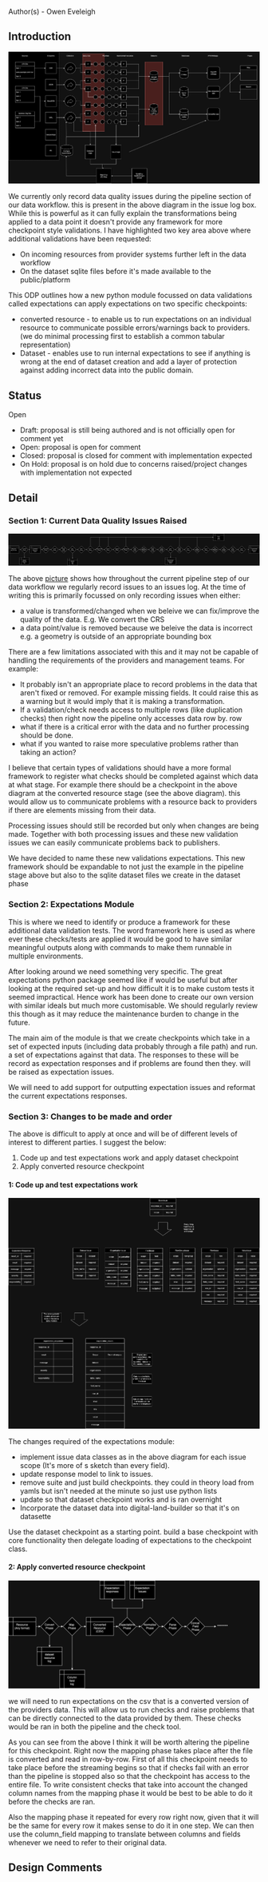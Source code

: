 Author(s) - Owen Eveleigh
## Introduction

![images showing a high level version of our data workflow with two areas highlighted where checkpoints could go](https://github.com/digital-land/digital-land/blob/main/images/high_level_architecture_v2_with_checkpoints.drawio.png)

We currently only record data quality issues during the pipeline section of our data workflow. this is present in the above diagram in the issue log box. While this is powerful as it can fully explain the transformations being applied to a data point it doesn't provide any framework for more checkpoint style validations. I have highlighted two key area above where additional validations have been requested:
- On incoming resources from provider systems further left in the data workflow
- On the dataset sqlite files before it's made available to the public/platform

This ODP outlines how a new python module focussed on data validations called expectations can apply expectations on two specific checkpoints:

- converted resource - to enable us to run expectations on an individual resource to communicate possible errors/warnings back to providers. (we do minimal processing first to establish a common tabular representation)
- Dataset - enables use to run internal expectations to see if anything is wrong at the end of dataset creation and add a layer of protection against adding incorrect data into the public domain.

## Status

 Open 

 * Draft: proposal is still being authored and is not officially open for comment yet
 * Open: proposal is open for comment
 * Closed: proposal is closed for comment with implementation expected
 * On Hold: proposal is on hold due to concerns raised/project changes with implementation not expected

## Detail

### Section 1: Current Data Quality Issues Raised
![our current pipeline setup showing that multiple phases have access to the issue log but not all of them and most of them are row based access to the data](https://github.com/digital-land/digital-land/blob/main/images/current-pipeline.drawio.png)

The above [picture](https://github.com/digital-land/digital-land/blob/main/images/current-pipeline.drawio.png) shows how throughout the current pipeline step of our data workflow we regularly record issues to an issues log. At the time of writing this is primarily focussed on only recording issues when either:

- a value is transformed/changed when we beleive we can fix/improve the quality of the data. E.g. We convert the CRS
- a data point/value is removed because we beleive the data is incorrect e.g. a geometry is outside of an appropriate bounding box

There are a few limitations associated with this and it may not be capable of handling the requirements of the providers and management teams. For example:
- It probably isn't an appropriate place to record problems in the data that aren't fixed or removed. For example missing fields. It could raise this as a warning but it would imply that it is making a transformation.
- If a validation/check needs access to multiple rows (like duplication checks) then right now the pipeline only accesses data row by. row
- what if there is a critical error with the data and no further processing should be done.
- what if you wanted to raise more speculative problems rather than taking an action?

I believe that certain types of validations should have a more formal framework to register what checks should be completed against which data at what stage. For example there should be a checkpoint in the above diagram at the converted resource stage (see the above diagram). this would allow us to communicate problems with a resource back to providers if there are elements missing from their data.

Processing issues should still be recorded but only when changes are being made. Together with both processing issues and these new validation issues we can easily communicate problems back to publishers. 

We have decided to name these new validations expectations. This new framework should be expandable to not just the example in the pipeline stage above but also to the sqlite dataset files we create in the dataset phase

### Section 2: Expectations Module

This is where we need to identify or produce a framework for these additional data validation tests. The word framework here is used as where ever these checks/tests are applied it would be good to have similar meaningful outputs along with commands to make them runnable in multiple environments.

After looking around we need something very specific. The great expectations python package seemed like if would be useful but after looking at the required set-up and how difficult it is to make custom tests it seemed impractical. Hence work has been done to create our own version with similar ideals but much more customisable. We should regularly review this though as it may reduce the maintenance burden to change in the future.

The main aim of the module is that we create checkpoints which take in a set of expected inputs (including data probably through a file path) and run. a set of expectations against that data. The responses to these will be record as expectation responses and if problems are found then they. will be raised as expectation issues. 

We will need to add support for outputting expectation issues and reformat the current expectations responses.


### Section 3: Changes to be made and order

The above is difficult to apply at once and will be of different levels of interest to different parties. I suggest the below:

1. Code up and test expectations work and apply dataset checkpoint
3. Apply converted resource checkpoint

#### 1: Code up and test expectations work

![diagram showing hwo the classes connect to data models](https://github.com/digital-land/digital-land/blob/main/images/Data_Issues.drawio.png)

The changes required of the expectations module:
- implement issue data classes as in the above diagram for each issue scope (It's more of s sketch than every field).
- update response model to link to issues.
- remove suite and just build checkpoints. they could in theory load from yamls but isn't needed at the minute so just use python lists
- update so that dataset checkpoint works and is ran overnight
- Incorporate the dataset data into digital-land-builder so that it's on datasette

Use the dataset checkpoint as a starting point. build a base checkpoint with core functionality then delegate loading of expectations to the checkpoint class.

#### 2: Apply converted resource checkpoint

![diagram with altered flow for additional checkpoint](https://github.com/digital-land/digital-land/blob/main/images/add-converted-resource-check-point.drawio.png)

we will need to run expectations on the csv that is a converted version of the providers data. This will allow us to run checks and raise problems that can be directly connected to the data provided by them. These checks would be ran in both the pipeline and the check tool.

As you can see from the above I think it will be worth altering the pipeline for this checkpoint. Right now the mapping phase takes place after the file is converted and read in row-by-row. First of all this checkpoint needs to take place before the streaming begins so that if checks fail with an error than the pipeline is stopped also so that the checkpoint has access to the entire file. To write consistent checks that take into account the changed column names from the mapping phase it would be best to be able to do it before the checks are ran.

Also the mapping phase it repeated for every row right now, given that it will be the same for every row it makes sense to do it in one step. We can then use the column_field mapping to translate between columns and fields whenever we need to refer to their original data.

## Design Comments
